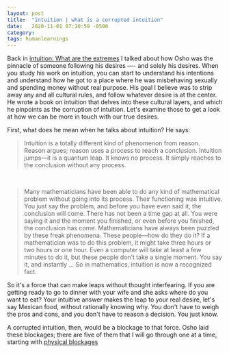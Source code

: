 ```yaml
---
layout: post
title:  "intuition | what is a corrupted intuition"
date:   2020-11-01 07:10:59 -0500
category: 
tags: humanlearnings
---
```

Back in [intuition: What are the extremes](https://silencevosh.github.io/2020/09/26/intuition-What-are-the-extremes.html) I talked about how Osho was the pinnacle of someone following his desires —- and solely his desires. When you study his work on intuition, you can start to understand his intentions and understand how he got to a place where he was misbehaving sexually and spending money without real purpose. His goal I believe was to strip away any and all cultural rules, and follow whatever desire is at the center. He wrote a book on intuition that delves into these cultural layers, and which he pinpoints as the corruption of intuition. Let's examine those to get a look at how we can be more in touch with our true desires.

First, what does he mean when he talks about intuition? He says:
>Intuition is a totally different kind of phenomenon from reason. Reason argues; reason uses a process to reach a conclusion. Intuition jumps—it is a quantum leap. It knows no process. It simply reaches to the conclusion without any process. 
<br>

>Many mathematicians have been able to do any kind of mathematical problem without going into its process. Their functioning was intuitive. You just say the problem, and before you have even said it, the conclusion will come. There has not been a time gap at all. You were saying it and the moment you finished, or even before you finished, the conclusion has come. Mathematicians have always been puzzled by these freak phenomena. These people—how do they do it? If a mathematician was to do this problem, it might take three hours or two hours or one hour. Even a computer will take at least a few minutes to do it, but these people don’t take a single moment. You say it, and instantly … So in mathematics, intuition is now a recognized fact.

So it's a force that can make leaps without thought interfearing. If you are getting ready to go to dinner with your wife and she asks where do you want to eat? Your intuitive answer makes the leap to your real desire, let's say Mexican food, without rationally knowing why. You don't have to weigh the pros and cons, and you don't have to reason a decision. You just know.

A corrupted intuition, then, would be a blockage to that force. Osho laid these blockages; there are five of them that I will go through one at a time, starting with [physical blockages](https://silencevosh.github.io/2020/11/02/intuition-corrupted-by-the-senses.html)